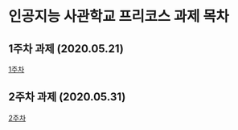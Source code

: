# 인공지능 사관학교 프리코스 과제 목차

## 1주차 과제 (2020.05.21)
[1주차](https://github.com/Jung-Changhyun/Jung/blob/master/1%EC%A3%BC%EC%B0%A8%EA%B3%BC%EC%A0%9C.ipynb)

## 2주차 과제 (2020.05.31)
[2주차]()
